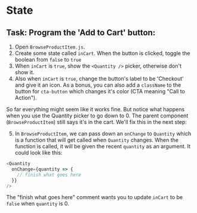 # State

## Task: Program the 'Add to Cart' button:

1. Open `BrowseProductItem.js`.
2. Create some state called `inCart`. When the button is clicked, toggle the boolean from `false` to `true`
3. When `inCart` is `true`, show the `<Quantity />` picker, otherwise don't show it.
4. Also when `inCart` is `true`, change the button's label to be 'Checkout' and give it an icon. As a bonus, you can also add a `className` to the button for `cta-button` which changes it's color (CTA meaning "Call to Action").

So far everything might seem like it works fine. But notice what happens when you use the Quantity picker to go down to 0. The parent component (`BrowseProductItem`) still says it's in the cart. We'll fix this in the next step:

5. In `BrowseProductItem`, we can pass down an `onChange` to `Quantity` which is a function that will get called when `Quantity` changes. When the function is called, it will be given the recent `quantity` as an argument. It could look like this:

```js
<Quantity
  onChange={quantity => {
    // finish what goes here
  }}
/>
```

The "finish what goes here" comment wants you to update `inCart` to be `false` when `quantity` is 0.
